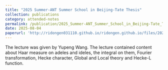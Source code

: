 ```yaml
---
title: "2025 Summer-ANT Summer School in Beijing-Tate Thesis"
collection: publications
category: attended-notes
permalink: /publication/2025_Summer-ANT_Summer_School_in_Beijing-Tate_Thesis
date: 2025-08-04
paperurl: 'http://ridongen031110.github.io/ridongen.github.io/files/2025-ANT-Summer-School-Tate-Thesis-Latex-Note.pdf'
---
```

The lecture was given by Yupeng Wang. The lecture contained content about Haar measure on adeles and ideles, the integral on them, Fourier transformation, Hecke character, Global and Local theory and Hecke-L function.
